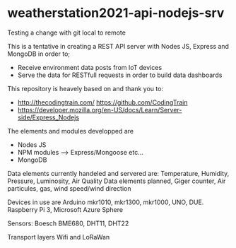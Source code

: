 # weatherstation2021-api-nodejs-srv

Testing a change with git local to remote

This is a tentative in creating a REST API server with Nodes JS, Express and MongoDB in order to;
- Receive environment data posts from IoT devices
- Serve the data for RESTfull requests in order to build data dashboards

This repository is heavely based on and thank you to:
- http://thecodingtrain.com/ https://github.com/CodingTrain
- https://developer.mozilla.org/en-US/docs/Learn/Server-side/Express_Nodejs


The elements and modules developped are
- Nodes JS
- NPM modules --> Express/Mongoose etc...
- MongoDB

Data elements currently handeled and servered are: Temperature, Humidity, Pressure, Luminosity, Air Quality
Data elements planned, Giger counter, Air particules, gas, wind speed/wind direction

Devices in use are Arduino mkr1010, mkr1300, mkr1000, UNO, DUE. Raspberry Pi 3, Microsoft Azure Sphere

Sensors: Boesch BME680, DHT11, DHT22

Transport layers Wifi and LoRaWan

